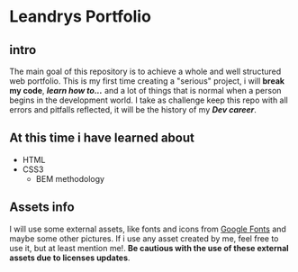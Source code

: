 # Leandrys Portfolio

## intro

The main goal of this repository is to achieve a whole and well structured web portfolio. This is my first time creating a "serious" project, i will **break my code**, ***learn how to...*** and a lot of things that is normal when a person begins in the development world. I take as challenge keep this repo with all errors and pitfalls reflected, it will be the history of my ***Dev career***.

## At this time i have learned about

* HTML
* CSS3
  * BEM methodology

## Assets info

I will use some external assets, like fonts and icons from [Google Fonts](https://fonts.google.com/) and maybe some other pictures. If i use any asset created by me, feel free to use it, but at least mention me!. **Be cautious with the use of these external assets due to licenses updates**.
